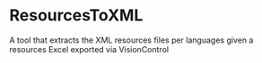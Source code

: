 # ResourcesToXML
A tool that extracts the XML resources files per languages given a resources Excel exported via VisionControl
